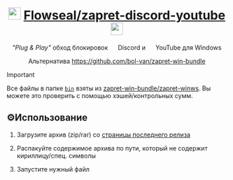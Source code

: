 <div align="center">

# <img src="https://cdn-icons-png.flaticon.com/128/5968/5968756.png" height=28 /> <a href="https://github.com/Flowseal/">Flowseal</a><a href="https://github.com/Flowseal/zapret-discord-youtube">/zapret-discord-youtube</a> <img src="https://cdn-icons-png.flaticon.com/128/1384/1384060.png" height=28 />

*"Plug & Play"* обход блокировок <img src="https://cdn-icons-png.flaticon.com/128/5968/5968756.png" height=15 /> Discord и <img src="https://cdn-icons-png.flaticon.com/128/1384/1384060.png" height=15 /> YouTube для Windows

Альтернатива https://github.com/bol-van/zapret-win-bundle
</div>

> [!IMPORTANT]
> Все файлы в папке [`bin`](./bin) взяты из [zapret-win-bundle/zapret-winws](https://github.com/bol-van/zapret-win-bundle/tree/master/zapret-winws). Вы можете это проверить с помощью хэшей/контрольных сумм.

## ⚙️Использование

1. Загрузите архив (zip/rar) со [страницы последнего релиза](https://github.com/Flowseal/zapret-discord-youtube/releases/latest)

2. Распакуйте содержимое архива по пути, который не содержит кириллицу/спец. символы

3. Запустите нужный файл

